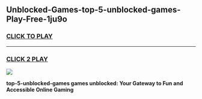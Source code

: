 
## Unblocked-Games-top-5-unblocked-games-Play-Free-1ju9o
<h3>
<a href="https://premium76.site?title=top-5-unblocked-games&ref=20A">CLICK TO PLAY</a></h3>
<hr>

<h3>
<a href="https://premium76.site?title=top-5-unblocked-games&ref=20A">CLICK 2 PLAY</a>
  
</h3>

<a href="https://premium76.site?title=top-5-unblocked-games&ref=20A"><img src="https://clearcache.store/games.png"></a>


**top-5-unblocked-games games unblocked: Your Gateway to Fun and Accessible Online Gaming**

